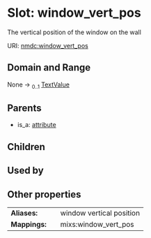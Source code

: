 
# Slot: window_vert_pos


The vertical position of the window on the wall

URI: [nmdc:window_vert_pos](https://microbiomedata/meta/window_vert_pos)


## Domain and Range

None &#8594;  <sub>0..1</sub> [TextValue](TextValue.md)

## Parents

 *  is_a: [attribute](attribute.md)

## Children


## Used by


## Other properties

|  |  |  |
| --- | --- | --- |
| **Aliases:** | | window vertical position |
| **Mappings:** | | mixs:window_vert_pos |

